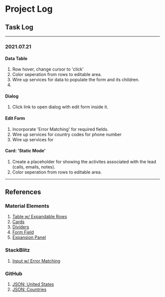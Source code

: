 # Project Log  

## Task Log  

---  

### 2021.07.21

#### Data Table 
1. Row hover, change cursor to 'click'
1. Color seperation from rows to editable area. 
1. Wire up services for data to populate the form and its children.  
1. 

#### Dialog 
1. Click link to open dialog with edit form inside it.

#### Edit Form 
1. Incorporate 'Error Matching' for required fields.
1. Wire up services for country codes for phone number
1. Wire up services for 

#### Card: 'Static Mode'
1. Create a placeholder for showing the activites associated with the lead (calls, emails, notes).  
1. Color seperation from rows to editable area. 

---  

## References  

### Material Elements  
1. [Table w/ Expandable Rows](https://material.angular.io/components/table/examples#table-expandable-rows)  
1. [Cards](https://material.angular.io/components/card/overview)  
1. [Dividers](https://material.angular.io/components/divider/overview)  
1. [Form Field](https://material.angular.io/components/form-field/overview)  
1. [Expansion Panel](https://material.angular.io/components/expansion/overview)  

### StackBlitz  
1. [Input w/ Error Matching](https://stackblitz.com/angular/ongekkeqxkj?file=src%2Fapp%2Ftable-expandable-rows-example.html)

### GitHub  
1. [JSON: United States](https://gist.github.com/mshafrir/2646763)
1. [JSON: Countries](https://gist.github.com/keeguon/2310008)  
